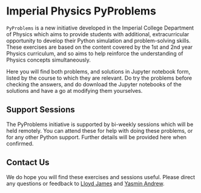 # Imperial Physics PyProblems

`PyProblems` is a new initiative developed in the Imperial College Department of Physics which aims to provide students with additional, extracurricular opportunity to develop their Python simulation and problem-solving skills. These exercises are based on the content covered by the 1st and 2nd year Physics curriculum, and so aims to help reinforce the understanding of Physics concepts simultaneously.

Here you will find both problems, and solutions in Jupyter notebook form, listed by the course to which they are relevant. Do try the problems before checking the answers, and do download the Jupyter notebooks of the solutions and have a go at modifying them yourselves.

## Support Sessions

The PyProblems initiative is supported by bi-weekly sessions which will be held remotely. You can attend these for help with doing these problems, or for any other Python support. Further details will be provided here when confirmed.

## Contact Us

We do hope you will find these exercises and sessions useful. Please direct any questions or feedback to [Lloyd James](mailto:lloyd.james13@ic.ac.uk) and [Yasmin Andrew](mailto:y.andrew@ic.ac.uk).